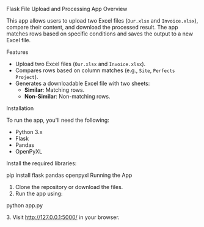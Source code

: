 Flask File Upload and Processing App
Overview
<p>This app allows users to upload two Excel files (<code>Our.xlsx</code> and <code>Invoice.xlsx</code>), compare their content, and download the processed result. The app matches rows based on specific conditions and saves the output to a new Excel file.</p>
Features
<ul> <li>Upload two Excel files (<code>Our.xlsx</code> and <code>Invoice.xlsx</code>).</li> <li>Compares rows based on column matches (e.g., <code>Site</code>, <code>Perfects Project</code>).</li> <li>Generates a downloadable Excel file with two sheets: <ul> <li><strong>Similar</strong>: Matching rows.</li> <li><strong>Non-Similar</strong>: Non-matching rows.</li> </ul> </li> </ul>
Installation
<p>To run the app, you'll need the following:</p> <ul> <li>Python 3.x</li> <li>Flask</li> <li>Pandas</li> <li>OpenPyXL</li> </ul> <p>Install the required libraries:</p>
pip install flask pandas openpyxl
Running the App
<ol> <li>Clone the repository or download the files.</li> <li>Run the app using:</li> </ol>

python app.py

<p>3. Visit <a href="http://127.0.0.1:5000/">http://127.0.0.1:5000/</a> in your browser.</p>
